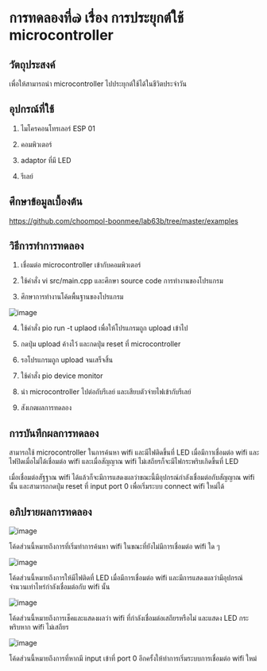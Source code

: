 # การทดลองที่๗ เรื่อง การประยุกต์ใช้ microcontroller 

## วัตถุประสงค์
เพื่อให้สามารถนำ microcontroller ไปประยุกต์ใช้ได้ในชีวิตประจำวัน

## อุปกรณ์ที่ใช้
1. ไมโครคอนโทรเลอร์ ESP 01

2. คอมพิวเตอร์

3. adaptor ที่มี LED

4. รีเลย์

## ศึกษาข้อมูลเบื้องต้น

https://github.com/choompol-boonmee/lab63b/tree/master/examples

## วิธีการทำการทดลอง

1. เชื่อมต่อ microcontroller เข้ากับคอมพิวเตอร์

2. ใช้คำสั่ง vi src/main.cpp และศึกษา source code การทำงานของโปรแกรม

3. ศึกษาการทำงานโค้ดพื้นฐานของโปรแกรม

![image](https://user-images.githubusercontent.com/80879398/113161993-14049c80-9269-11eb-839c-576bfaf72fd9.png)

4. ใช้คำสั่ง pio run -t uplaod เพื่อให้โปรแกรมถูก upload เข้าไป

5. กดปุ่ม upload ค้างไว้ และกดปุ่ม reset ที่ microcontroller

6. รอโปรแกรมถูก upload จนเสร็จสิ้น

7. ใช้คำสั่ง pio device monitor

8. นำ microcontroller ไปต่อกับรีเลย์ และเสียบตัวจ่ายไฟเข้ากับรีเลย์

9. สังเกตผลการทดลอง

## การบันทึกผลการทดลอง

สามารถใช้ microcontroller ในการค้นหา wifi และมีไฟติดขึ้นที่ LED เมื่อมีกาาเชื่อมต่อ wifi และไฟปิดเมื่อไม่ได้เชื่อมต่อ wifi และเมื่อสัญญาณ wifi ไม่เสถียรก็จะมีไฟกระพริบเกิดขึ้นที่ LED

เมื่อเชื่อมต่อสัฐฐาณ wifi ได้แล้วก็จะมีการแสดงผลว่าขณะนี้มีอุปกรณ์กำลังเชื่อมต่อกับสัญญาณ wifi นั้น และสามารถกดปุ่ม reset ที่ input port 0 เพื่อเริ่มระบบ connect wifi ใหม่ได้

## อภิปรายผลการทดลอง

![image](https://user-images.githubusercontent.com/80879398/113162796-c9375480-9269-11eb-861d-16f0ec8be966.png)

โค้ดส่วนนี้หมายถึงการที่เริ่มทำการค้นหา wifi ในขณะที่ยังไม่มีการเชื่อมต่อ wifi ใด ๆ

![image](https://user-images.githubusercontent.com/80879398/113162799-c9cfeb00-9269-11eb-81d9-958297ed7599.png)

โค้ดส่วนนี้หมายถึงการให้มีไฟติดที่ LED เมื่อมีการเชื่อมต่อ wifi และมีการแสดงผลว่ามีอุปกรณ์จำนวนเท่าไหร่กำลังเชื่อมต่อกับ wifi นั้น

![image](https://user-images.githubusercontent.com/80879398/113162801-ca688180-9269-11eb-8e31-ba3082944178.png)

โค้ดส่วนนี้หมายถึงการเช็คและแสดงผลว่า wifi ที่กำลังเชื่อมต่อเสถียรหรือไม่ และแสดง LED กระพริบหาก wifi ไม่เสถียร

![image](https://user-images.githubusercontent.com/80879398/113162805-ca688180-9269-11eb-92c3-403b005c3ec8.png)

โค้ดส่วนนี้หมายถึงการที่หากมี input เข้าที่ port 0 อีกครั้งให้ทำการเริ่มระบบการเชื่อมต่อ wifi ใหม่

